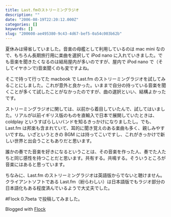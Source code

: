```yaml
---
title: Last.fmのストリーミングラジオ
description: ""
date: "2006-08-19T22:20:12.000Z"
categories: []
keywords: []
slug: "200608-ae495380-9c43-4d67-bef5-0a54c003b62b"
---
```


夏休みは帰省していました。音楽の母艦として利用しているのは mac mini なので、もちろん長期旅行用に楽曲を選択して iPod nano に入れていきました。でも音楽を聞きたくなるのは結局屋内が多いのですが、屋内で iPod nano で（そしてイヤホンで)音楽聞くのも変ですよね。

そこで持って行ってた macbook で Last.fm のストリーミングラジオを試してみることにしました。これが意外と良かった。いままで自分の持っている音楽を聞くことが多くて試したことがなかったのですが、曲の選択といい、結構よかったです。

ストリーミングラジオに関しては、以前から着目していたんで、試してはいました。リアルが以前イギリス版のものを直輸入で日本で展開していたときは、coldplay というすばらしいバンドを知るきっかけになりましたし。でも、Last.fm は邦楽も含まれていて、耳的に聞き覚えのある楽曲も多く、親しみやすいですね。いざというときの BGM には持ってこいですし、これがきっかけで新しい世界と出会うこともありだと思います。

誰かの奏でた音楽を好きになるということは、その音楽を作った人、奏でた人たちと同じ感性を持つことだと思います。共有する。共鳴する。そういうところが音楽にはあると思っています。

ちなみに、Last.fm のストリーミングラジオは英語版からでないと聴けません。クライアントソフトである Last.fm（紛らわしい）は日本語版でもラジオ部分の日本語化もある程度済んでいるようで大丈夫でした。

#Flock 0.7beta で投稿してみました。

Blogged with [Flock](http://www.flock.com "Flock")
